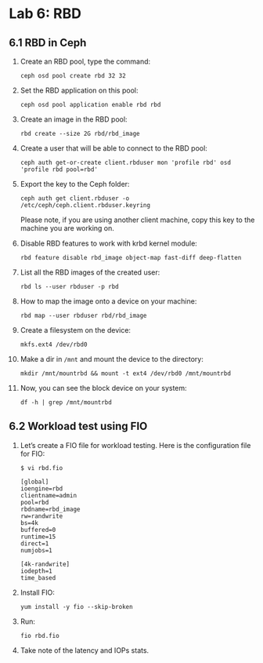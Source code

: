 # Lab 6: RBD

## 6.1 RBD in Ceph

1. Create an RBD pool, type the command:

    ```
    ceph osd pool create rbd 32 32
    ```
    
2. Set the RBD application on this pool:

    ```
    ceph osd pool application enable rbd rbd
    ```
    
3. Create an image in the RBD pool:

    ```
    rbd create --size 2G rbd/rbd_image
    ```
    
4. Create a user that will be able to connect to the RBD pool:

    ```
    ceph auth get-or-create client.rbduser mon 'profile rbd' osd 'profile rbd pool=rbd'
    ```
    
5. Export the key to the Ceph folder:

    ```
    ceph auth get client.rbduser -o /etc/ceph/ceph.client.rbduser.keyring
    ```
    
    Please note, if you are using another client machine, copy this key to the machine you are working on.
    
6. Disable RBD features to work with krbd kernel module:

    ```
    rbd feature disable rbd_image object-map fast-diff deep-flatten
    ```
    
7. List all the RBD images of the created user:

    ```
    rbd ls --user rbduser -p rbd
    ```
    
8. How to map the image onto a device on your machine:

    ```
    rbd map --user rbduser rbd/rbd_image
    ```
    
9. Create a filesystem on the device:

    ```
    mkfs.ext4 /dev/rbd0
    ```
    
10. Make a dir in `/mnt` and mount the device to the directory:

    ```
    mkdir /mnt/mountrbd && mount -t ext4 /dev/rbd0 /mnt/mountrbd
    ```
    
11. Now, you can see the block device on your system:

    ```
    df -h | grep /mnt/mountrbd
    ```
    
## 6.2 Workload test using FIO

1. Let’s create a FIO file for workload testing. Here is the configuration file for FIO:

    ```
    $ vi rbd.fio
    ```
    ```
    [global]
    ioengine=rbd
    clientname=admin
    pool=rbd
    rbdname=rbd_image
    rw=randwrite
    bs=4k
    buffered=0
    runtime=15
    direct=1
    numjobs=1

    [4k-randwrite]
    iodepth=1
    time_based
    ```
    
2. Install FIO:

    ```
    yum install -y fio --skip-broken
    ```
    
3. Run:

    ```
    fio rbd.fio
    ```
    
4. Take note of the latency and IOPs stats.
